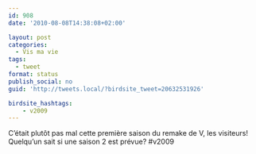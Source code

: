 ```yaml
---
id: 908
date: '2010-08-08T14:38:08+02:00'

layout: post
categories:
  - Vis ma vie
tags:
  - tweet
format: status
publish_social: no
guid: 'http://tweets.local/?birdsite_tweet=20632531926'

birdsite_hashtags:
    - v2009
---
```


C’était plutôt pas mal cette première saison du remake de V, les visiteurs! Quelqu’un sait si une saison 2 est prévue? #v2009